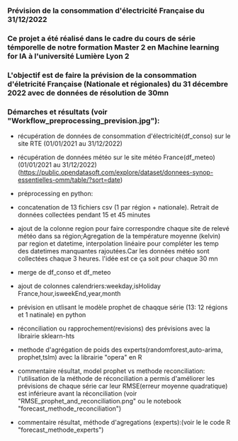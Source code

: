 ### Prévision de la consommation d'électricité Française du 31/12/2022


### Ce projet  a été réalisé dans le cadre du cours de série témporelle  de notre formation  Master 2 en Machine learning for IA à l'université Lumière Lyon 2


### L'objectif est de faire la prévision  de la consommation d'életricité Française (Nationale et régionales) du 31 décembre 2022 avec de données de résolution de 30mn

### Démarches et résultats (voir "Workflow_preprocessing_prevision.jpg"):

- récupération de données  de consommation d'électricité(df_conso) sur le site RTE (01/01/2021 au 31/12/2022)
- récupération de données météo sur le site météo France(df_meteo) (01/01/2021 au 31/12/2022)
(https://public.opendatasoft.com/explore/dataset/donnees-synop-essentielles-omm/table/?sort=date)
- préprocessing en python:
- concatenation de 13 fichiers csv (1 par région + nationale). Retrait de données collectées pendant  15 et 45 minutes 
- ajout de la colonne region pour faire correspondre  chaque site de relevé météo dans sa région;Agregation de la température  moyenne (kelvin) par  region et datetime, interpolation linéaire pour compléter les temp des  datetimes manquantes rajoutées.Car les données météo sont collectées chaque 3 heures. l'idée est ce ça soit pour chaque 30 mn
- merge  de df_conso et df_meteo
- ajout de colonnes calendriers:weekday,isHoliday France,hour,isweekEnd,year,month
- prévision en utlisant le modèle prophet de chaqque série (13: 12 régions et 1 natinale) en python
- réconciliation ou rapprochement(revisions) des prévisions avec la librairie sklearn-hts
- methode d'agrégation de poids des experts(randomforest,auto-arima, prophet,tslm) avec la librairie "opera" en R 

- commentaire résultat, model prophet vs  methode reconciliation:
l'utilisation de la méthode de réconciliation a permis d'améliorer les prévisions de chaque série car leur RMSE(erreur moyenne quadratique) est inférieure avant la réconciliation (voir  "RMSE_prophet_and_reconciliation.png" ou le notebook "forecast_methode_reconciliation")

- commentaire résultat, méthode d'agregations (experts):(voir  le le code R "forecast_methode_experts")
